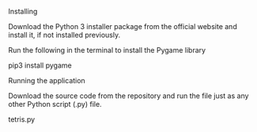 Installing

Download the Python 3 installer package from the official website and install it, if not installed previously.

Run the following in the terminal to install the Pygame library

pip3 install pygame

Running the application

Download the source code from the repository and run the file just as any other Python script (.py) file.

tetris.py